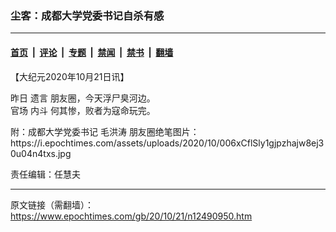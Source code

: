 ### 尘客：成都大学党委书记自杀有感

---

#### [首页](../../../..?n12490950) &nbsp;|&nbsp; [评论](../../../../../epoch-comment?n12490950) &nbsp;|&nbsp; [专题](../../../../../epoch-special?n12490950) &nbsp;|&nbsp; [禁闻](../../../../../epoch-news?n12490950) &nbsp;|&nbsp; [禁书](../../../../../books?n12490950) &nbsp;|&nbsp; [翻墙](https://github.com/gfw-breaker/nogfw/blob/master/README.md?n12490950)


<div class="post_content" id="artbody" itemprop="articleBody">
 <!-- article content begin -->
 <p>
  【大纪元2020年10月21日讯】
 </p>
 <p>
  昨日
  <ok href="https://www.epochtimes.com/gb/tag/%E9%81%97%E8%A8%80.html">
   遗言
  </ok>
  朋友圈，今天浮尸臭河边。
  <br/>
  <ok href="https://www.epochtimes.com/gb/tag/%E5%AE%98%E5%9C%BA.html">
   官场
  </ok>
  <ok href="https://www.epochtimes.com/gb/tag/%E5%86%85%E6%96%97.html">
   内斗
  </ok>
  何其惨，败者为寇命玩完。
 </p>
 <p>
  附：成都大学党委书记
  <ok href="https://www.epochtimes.com/gb/tag/%E6%AF%9B%E6%B4%AA%E6%B6%9B.html">
   毛洪涛
  </ok>
  朋友圈绝笔图片：https://i.epochtimes.com/assets/uploads/2020/10/006xCflSly1gjpzhajw8ej30u04n4txs.jpg
 </p>
 <p>
  责任编辑：任慧夫
 </p>
 <!-- article content end -->
 <div id="below_article_ad">
 </div>
</div>


---

原文链接（需翻墙）：https://www.epochtimes.com/gb/20/10/21/n12490950.htm